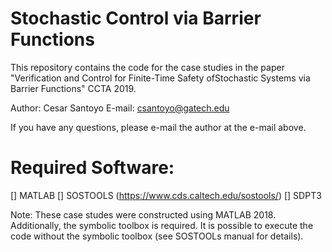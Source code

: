 # Stochastic Control via Barrier Functions
This repository contains the code for the case studies in the paper "Verification  and  Control  for  Finite-Time  Safety  ofStochastic  Systems  via  Barrier  Functions" CCTA 2019. 

Author: Cesar Santoyo
E-mail: csantoyo@gatech.edu

If you have any questions, please e-mail the author at the e-mail above.

# Required Software:
[] MATLAB
[] SOSTOOLS (https://www.cds.caltech.edu/sostools/)
[] SDPT3

Note: These case studes were constructed using MATLAB 2018. Additionally, the symbolic toolbox is required. It is possible to execute the code without the symbolic toolbox (see SOSTOOLs manual for details).
